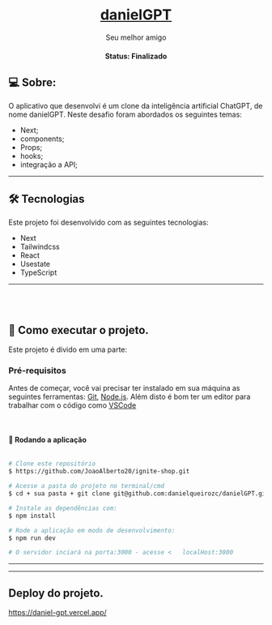 <h1 align="center">
    <a href="#">danielGPT </a>
</h1>

<p align="center">Seu melhor amigo</p>

<h4 align="center"> 
	 Status:  Finalizado
</h4>


## 💻 Sobre:

O aplicativo que desenvolvi é um clone da inteligência artificial ChatGPT, de nome danielGPT.
Neste desafio foram abordados os seguintes temas:

- Next;
- components;
- Props;
- hooks;
- integração a API;
---

## 🛠 Tecnologias

Este projeto foi desenvolvido com as seguintes tecnologias:

- Next
- Tailwindcss
- React
- Usestate
- TypeScript
---


<br>
<br>

## 🚀 Como executar o projeto.

Este projeto é divido em uma parte:

### Pré-requisitos

Antes de começar, você vai precisar ter instalado em sua máquina as seguintes ferramentas:
[Git](https://git-scm.com), [Node.js](https://nodejs.org/en/). 
Além disto é bom ter um editor para trabalhar com o código como [VSCode](https://code.visualstudio.com/)

<br>

#### 🎲 Rodando a aplicação

```bash

# Clone este repositório
$ https://github.com/JoaoAlberto20/ignite-shop.git

# Acesse a pasta do projeto no terminal/cmd
$ cd + sua pasta + git clone git@github.com:danielqueirozc/danielGPT.git

# Instale as dependências com:
$ npm install

# Rode a aplicação em modo de desenvolvimento:
$ npm run dev

# O servidor inciará na porta:3000 - acesse <   localHost:3000
```
---



---
## Deploy do projeto.
https://daniel-gpt.vercel.app/